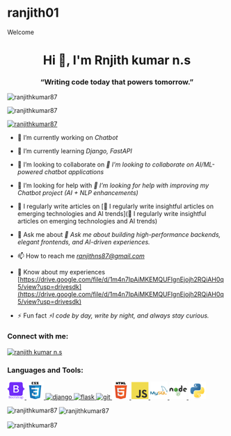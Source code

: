 # ranjith01
Welcome
<h1 align="center">Hi 👋, I'm Rnjith kumar n.s</h1>
<h3 align="center">“Writing code today that powers tomorrow.”</h3>

<p align="left"> <img src="https://komarev.com/ghpvc/?username=ranjithkumar87&label=Profile%20views&color=0e75b6&style=flat" alt="ranjithkumar87" /> </p>
<p align="centre"><img src="https://techtweekinfotech.com/wp-content/uploads/2024/05/about-full.gif" alt="ranjithkumar87"/></p>
 
<p align="left"> <a href="https://github.com/ryo-ma/github-profile-trophy"><img src="https://github-profile-trophy.vercel.app/?username=ranjithkumar87" alt="ranjithkumar87" /></a> </p>

- 🔭 I’m currently working on *Chatbot*

- 🌱 I’m currently learning *Django, FastAPI*

- 👯 I’m looking to collaborate on *👯 I’m looking to collaborate on AI/ML-powered chatbot applications*

- 🤝 I’m looking for help with *🤝 I’m looking for help with improving my Chatbot project (AI + NLP enhancements)*

- 📝 I regularly write articles on [📝 I regularly write insightful articles on emerging technologies and AI trends](📝 I regularly write insightful articles on emerging technologies and AI trends)

- 💬 Ask me about *💬 Ask me about building high-performance backends, elegant frontends, and AI-driven experiences.*

- 📫 How to reach me *ranjithns87@gmail.com*

- 📄 Know about my experiences [https://drive.google.com/file/d/1m4n7IpAiMKEMQUFIgnEjojh2RQiAH0q5/view?usp=drivesdk](https://drive.google.com/file/d/1m4n7IpAiMKEMQUFIgnEjojh2RQiAH0q5/view?usp=drivesdk)

- ⚡ Fun fact *⚡I code by day, write by night, and always stay curious.*

<h3 align="left">Connect with me:</h3>
<p align="left">
<a href="https://linkedin.com/in/ranjith kumar n.s" target="blank"><img align="center" src="https://raw.githubusercontent.com/rahuldkjain/github-profile-readme-generator/master/src/images/icons/Social/linked-in-alt.svg" alt="ranjith kumar n.s" height="30" width="40" /></a>
</p>

<h3 align="left">Languages and Tools:</h3>
<p align="left"> <a href="https://getbootstrap.com" target="_blank" rel="noreferrer"> <img src="https://raw.githubusercontent.com/devicons/devicon/master/icons/bootstrap/bootstrap-plain-wordmark.svg" alt="bootstrap" width="40" height="40"/> </a> <a href="https://www.w3schools.com/css/" target="_blank" rel="noreferrer"> <img src="https://raw.githubusercontent.com/devicons/devicon/master/icons/css3/css3-original-wordmark.svg" alt="css3" width="40" height="40"/> </a> <a href="https://www.djangoproject.com/" target="_blank" rel="noreferrer"> <img src="https://cdn.worldvectorlogo.com/logos/django.svg" alt="django" width="40" height="40"/> </a> <a href="https://flask.palletsprojects.com/" target="_blank" rel="noreferrer"> <img src="https://www.vectorlogo.zone/logos/pocoo_flask/pocoo_flask-icon.svg" alt="flask" width="40" height="40"/> </a> <a href="https://git-scm.com/" target="_blank" rel="noreferrer"> <img src="https://www.vectorlogo.zone/logos/git-scm/git-scm-icon.svg" alt="git" width="40" height="40"/> </a> <a href="https://www.w3.org/html/" target="_blank" rel="noreferrer"> <img src="https://raw.githubusercontent.com/devicons/devicon/master/icons/html5/html5-original-wordmark.svg" alt="html5" width="40" height="40"/> </a> <a href="https://developer.mozilla.org/en-US/docs/Web/JavaScript" target="_blank" rel="noreferrer"> <img src="https://raw.githubusercontent.com/devicons/devicon/master/icons/javascript/javascript-original.svg" alt="javascript" width="40" height="40"/> </a> <a href="https://www.mysql.com/" target="_blank" rel="noreferrer"> <img src="https://raw.githubusercontent.com/devicons/devicon/master/icons/mysql/mysql-original-wordmark.svg" alt="mysql" width="40" height="40"/> </a> <a href="https://nodejs.org" target="_blank" rel="noreferrer"> <img src="https://raw.githubusercontent.com/devicons/devicon/master/icons/nodejs/nodejs-original-wordmark.svg" alt="nodejs" width="40" height="40"/> </a> <a href="https://www.python.org" target="_blank" rel="noreferrer"> <img src="https://raw.githubusercontent.com/devicons/devicon/master/icons/python/python-original.svg" alt="python" width="40" height="40"/> </a> </p>

<p><img align="left" src="https://github-readme-stats.vercel.app/api/top-langs?username=ranjithkumar87&show_icons=true&locale=en&layout=compact" alt="ranjithkumar87" /></p>

<p>&nbsp;<img align="center" src="https://github-readme-stats.vercel.app/api?username=ranjithkumar87&show_icons=true&locale=en" alt="ranjithkumar87" /></p>

<p><img align="center" src="https://github-readme-streak-stats.herokuapp.com/?user=ranjithkumar87&" alt="ranjithkumar87" /></p>
